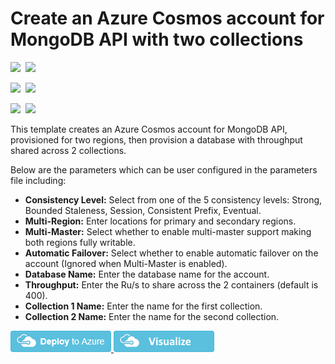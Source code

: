 # Create an Azure Cosmos account for MongoDB API with two collections

<IMG SRC="https://azbotstorage.blob.core.windows.net/badges/101-cosmosdb-mongodb/PublicLastTestDate.svg" />&nbsp;
<IMG SRC="https://azbotstorage.blob.core.windows.net/badges/101-cosmosdb-mongodb/PublicDeployment.svg" />&nbsp;

<IMG SRC="https://azbotstorage.blob.core.windows.net/badges/101-cosmosdb-mongodb/FairfaxLastTestDate.svg" />&nbsp;
<IMG SRC="https://azbotstorage.blob.core.windows.net/badges/101-cosmosdb-mongodb/FairfaxDeployment.svg" />&nbsp;

<IMG SRC="https://azbotstorage.blob.core.windows.net/badges/101-cosmosdb-mongodb/BestPracticeResult.svg" />&nbsp;
<IMG SRC="https://azbotstorage.blob.core.windows.net/badges/101-cosmosdb-mongodb/CredScanResult.svg" />&nbsp;

This template creates an Azure Cosmos account for MongoDB API, provisioned for two regions, then provision a database with throughput shared across 2 collections.

Below are the parameters which can be user configured in the parameters file including:

- **Consistency Level:** Select from one of the 5 consistency levels: Strong, Bounded Staleness, Session, Consistent Prefix, Eventual.
- **Multi-Region:** Enter locations for primary and secondary regions.
- **Multi-Master:** Select whether to enable multi-master support making both regions fully writable.
- **Automatic Failover:** Select whether to enable automatic failover on the account (Ignored when Multi-Master is enabled).
- **Database Name:** Enter the database name for the account.
- **Throughput:** Enter the Ru/s to share across the 2 containers (default is 400).
- **Collection 1 Name:** Enter the name for the first collection.
- **Collection 2 Name:** Enter the name for the second collection.

<a href="https://portal.azure.com/#create/Microsoft.Template/uri/https%3A%2F%2Fraw.githubusercontent.com%2FAzure%2Fazure-quickstart-templates%2Fmaster%2F101-cosmosdb-mongodb%2Fazuredeploy.json" target="_blank">
    <img src="https://raw.githubusercontent.com/Azure/azure-quickstart-templates/master/1-CONTRIBUTION-GUIDE/images/deploytoazure.png"/>
</a>
<a href="http://armviz.io/#/?load=https%3A%2F%2Fraw.githubusercontent.com%2FAzure%2Fazure-quickstart-templates%2Fmaster%2F101-cosmosdb-mongodb%2Fazuredeploy.json" target="_blank">
    <img src="https://raw.githubusercontent.com/Azure/azure-quickstart-templates/master/1-CONTRIBUTION-GUIDE/images/visualizebutton.png"/>
</a>
